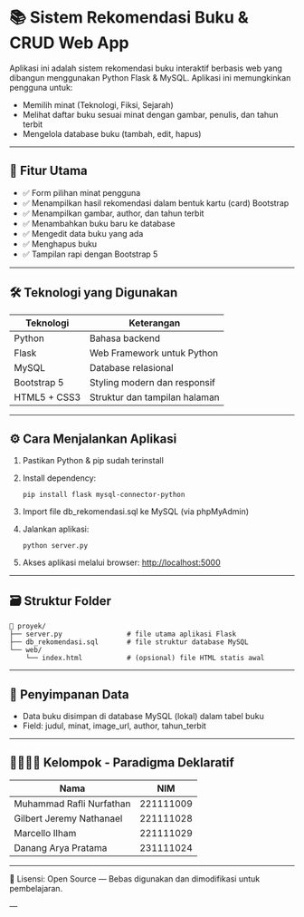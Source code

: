 # 📚 Sistem Rekomendasi Buku & CRUD Web App

Aplikasi ini adalah sistem rekomendasi buku interaktif berbasis web yang dibangun menggunakan Python Flask & MySQL. Aplikasi ini memungkinkan pengguna untuk:

* Memilih minat (Teknologi, Fiksi, Sejarah)
* Melihat daftar buku sesuai minat dengan gambar, penulis, dan tahun terbit
* Mengelola database buku (tambah, edit, hapus)

---

## 🎯 Fitur Utama

* ✅ Form pilihan minat pengguna
* ✅ Menampilkan hasil rekomendasi dalam bentuk kartu (card) Bootstrap
* ✅ Menampilkan gambar, author, dan tahun terbit
* ✅ Menambahkan buku baru ke database
* ✅ Mengedit data buku yang ada
* ✅ Menghapus buku
* ✅ Tampilan rapi dengan Bootstrap 5
---

## 🛠 Teknologi yang Digunakan

| Teknologi    | Keterangan                    |
| ------------ | ----------------------------- |
| Python       | Bahasa backend                |
| Flask        | Web Framework untuk Python    |
| MySQL        | Database relasional           |
| Bootstrap 5  | Styling modern dan responsif  |
| HTML5 + CSS3 | Struktur dan tampilan halaman |

---

## ⚙️ Cara Menjalankan Aplikasi

1. Pastikan Python & pip sudah terinstall
2. Install dependency:

   ```
   pip install flask mysql-connector-python
   ```
3. Import file db\_rekomendasi.sql ke MySQL (via phpMyAdmin)
4. Jalankan aplikasi:

   ```
   python server.py
   ```
5. Akses aplikasi melalui browser:
   [http://localhost:5000](http://localhost:5000)

---

## 🗃️ Struktur Folder

```
📁 proyek/
├── server.py                # file utama aplikasi Flask
├── db_rekomendasi.sql       # file struktur database MySQL
└── web/
    └── index.html           # (opsional) file HTML statis awal
```

---

## 💾 Penyimpanan Data

* Data buku disimpan di database MySQL (lokal) dalam tabel buku
* Field: judul, minat, image\_url, author, tahun\_terbit

---

## 👨‍👩‍👧‍👦 Kelompok - Paradigma Deklaratif

| Nama                     | NIM       |
| ------------------------ | --------- |
| Muhammad Rafli Nurfathan | 221111009 |
| Gilbert Jeremy Nathanael | 221111028 |
| Marcello Ilham           | 221111029 |
| Danang Arya Pratama      | 231111024 |

---

📄 Lisensi: Open Source — Bebas digunakan dan dimodifikasi untuk pembelajaran.

—
